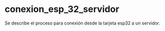 # conexion_esp_32_servidor

Se describe el proceso para conexión desde la tarjeta esp32 a un servidor.
